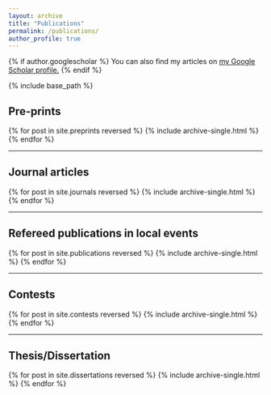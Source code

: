 ```yaml
---
layout: archive
title: "Publications"
permalink: /publications/
author_profile: true
---
```


{% if author.googlescholar %}
  You can also find my articles on <u><a href="{{author.googlescholar}}">my Google Scholar profile</a>.</u>
{% endif %}

{% include base_path %}

<h2>Pre-prints</h2>
{% for post in site.preprints reversed %}
  {% include archive-single.html %}
{% endfor %}

<hr>

<h2>Journal articles</h2>
{% for post in site.journals reversed %}
  {% include archive-single.html %}
{% endfor %}

<hr>

<h2>Refereed publications in local events</h2>
{% for post in site.publications reversed %}
  {% include archive-single.html %}
{% endfor %}

<hr>

<h2>Contests</h2>
{% for post in site.contests reversed %}
  {% include archive-single.html %}
{% endfor %}

<hr>

<h2>Thesis/Dissertation</h2>
{% for post in site.dissertations reversed %}
  {% include archive-single.html %}
{% endfor %}
